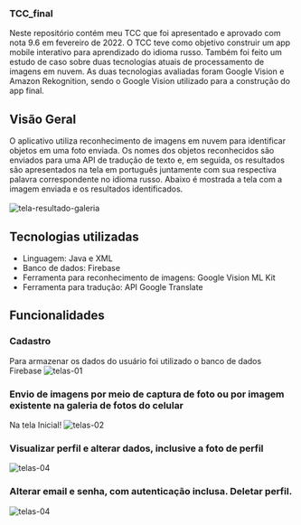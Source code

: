 ### TCC_final
Neste repositório contém meu TCC que foi apresentado e aprovado com nota 9.6 em fevereiro de 2022. O TCC teve como objetivo construir um app mobile 
interativo para aprendizado do idioma russo. Também foi feito um estudo de caso sobre duas tecnologias atuais de processamento de imagens em nuvem. As duas
tecnologias avaliadas foram Google Vision e Amazon Rekognition, sendo o Google Vision utilizado para a construção do app final.

## Visão Geral
O aplicativo utiliza reconhecimento de imagens em nuvem para identificar objetos em uma foto enviada. Os nomes dos objetos reconhecidos são enviados 
para uma API de tradução de texto e, em seguida, os resultados são apresentados na tela em português juntamente com sua respectiva palavra correspondente
no idioma russo. Abaixo é mostrada a tela com a imagem enviada e os resultados identificados. 
<br /><br />
![tela-resultado-galeria](https://user-images.githubusercontent.com/95611970/187585478-cd69a2e7-df13-4b45-b092-31b279cd1dc3.jpg)

## Tecnologias utilizadas
* Linguagem: Java e XML
* Banco de dados: Firebase
* Ferramenta para reconhecimento de imagens: Google Vision ML Kit
* Ferramenta para tradução: API Google Translate

## Funcionalidades

### Cadastro
Para armazenar os dados do usuário foi utilizado o banco de dados Firebase
![telas-01](https://user-images.githubusercontent.com/95611970/187583516-24d0257e-4b73-45db-bd7c-23d6915f8963.jpg)

### Envio de imagens por meio de captura de foto ou por imagem existente na galeria de fotos do celular
Na tela Inicial!
![telas-02](https://user-images.githubusercontent.com/95611970/187584796-14f12a72-7bbc-4263-8fe5-2235f1042b6e.jpg)

### Visualizar perfil e alterar dados, inclusive a foto de perfil
![telas-04](https://user-images.githubusercontent.com/95611970/187584926-9599acca-2621-4f0b-bc9a-4831e609f249.jpg)

### Alterar email e senha, com autenticação inclusa. Deletar perfil.
![telas-04](https://user-images.githubusercontent.com/95611970/187585012-18b44822-e6c5-4570-97d1-abf534e60348.jpg)
